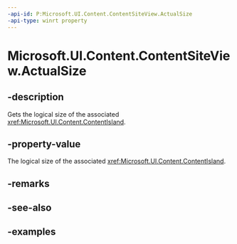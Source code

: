 ```yaml
---
-api-id: P:Microsoft.UI.Content.ContentSiteView.ActualSize
-api-type: winrt property
---
```


# Microsoft.UI.Content.ContentSiteView.ActualSize

<!--
public System.Numerics.Vector2 ActualSize { get; }
-->

## -description

Gets the logical size of the associated <xref:Microsoft.UI.Content.ContentIsland>.

## -property-value

The logical size of the associated <xref:Microsoft.UI.Content.ContentIsland>.

## -remarks

## -see-also

## -examples
